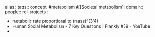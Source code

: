 alias::
tags:: concept, #metabolism #[[Societal metabolism]]
domain::
people::
rel-projects::


- metabolic rate proportional to (mass)^(3/4)
- [Human Social Metabolism - 7 Key Questions | Frankly #59 - YouTube](https://www.youtube.com/watch?v=7qb-9CMM6Ac)
-

